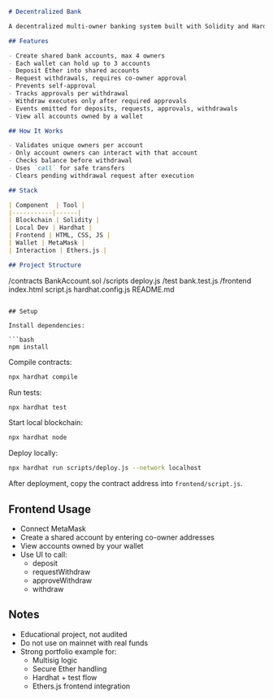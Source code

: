 ```markdown
# Decentralized Bank

A decentralized multi-owner banking system built with Solidity and Hardhat. Users can create shared accounts, deposit Ether, request withdrawals, approve others' withdrawal requests, and withdraw funds only after enough approvals. It behaves like a simple on-chain multisig wallet.

## Features

- Create shared bank accounts, max 4 owners
- Each wallet can hold up to 3 accounts
- Deposit Ether into shared accounts
- Request withdrawals, requires co-owner approval
- Prevents self-approval
- Tracks approvals per withdrawal
- Withdraw executes only after required approvals
- Events emitted for deposits, requests, approvals, withdrawals
- View all accounts owned by a wallet

## How It Works

- Validates unique owners per account
- Only account owners can interact with that account
- Checks balance before withdrawal
- Uses `call` for safe transfers
- Clears pending withdrawal request after execution

## Stack

| Component  | Tool |
|-----------|------|
| Blockchain | Solidity |
| Local Dev | Hardhat |
| Frontend | HTML, CSS, JS |
| Wallet | MetaMask |
| Interaction | Ethers.js |

## Project Structure

```
/contracts
  BankAccount.sol
/scripts
  deploy.js
/test
  bank.test.js
/frontend
  index.html
  script.js
hardhat.config.js
README.md
```

## Setup

Install dependencies:

```bash
npm install
```

Compile contracts:

```bash
npx hardhat compile
```

Run tests:

```bash
npx hardhat test
```

Start local blockchain:

```bash
npx hardhat node
```

Deploy locally:

```bash
npx hardhat run scripts/deploy.js --network localhost
```

After deployment, copy the contract address into `frontend/script.js`.

## Frontend Usage

- Connect MetaMask
- Create a shared account by entering co-owner addresses
- View accounts owned by your wallet
- Use UI to call:
  - deposit
  - requestWithdraw
  - approveWithdraw
  - withdraw

## Notes

- Educational project, not audited
- Do not use on mainnet with real funds
- Strong portfolio example for:
  - Multisig logic
  - Secure Ether handling
  - Hardhat + test flow
  - Ethers.js frontend integration
```
